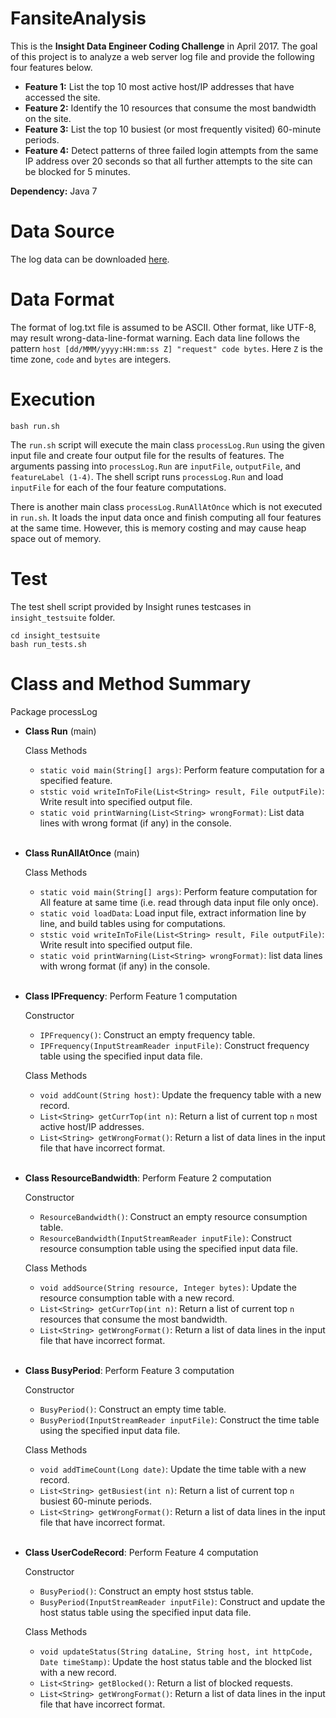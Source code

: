 # FansiteAnalysis
This is the **Insight Data Engineer Coding Challenge** in April 2017. The goal of this project is to analyze a web server log file and provide the following four features below.

- **Feature 1:** List the top 10 most active host/IP addresses that have accessed the site.
- **Feature 2:** Identify the 10 resources that consume the most bandwidth on the site.
- **Feature 3:** List the top 10 busiest (or most frequently visited) 60-minute periods.
- **Feature 4:** Detect patterns of three failed login attempts from the same IP address over 20 seconds so that all further attempts to the site can be blocked for 5 minutes.

**Dependency:** Java 7

# Data Source
The log data can be downloaded [here](https://drive.google.com/file/d/0B7-XWjN4ezogbUh6bUl1cV82Tnc/view).

# Data Format
The format of log.txt file is assumed to be ASCII. Other format, like UTF-8, may result wrong-data-line-format warning. Each data line follows the pattern `host [dd/MMM/yyyy:HH:mm:ss Z] "request" code bytes`. Here `Z` is the time zone, `code` and `bytes` are integers.

# Execution
```
bash run.sh
```
The `run.sh` script will execute the main class `processLog.Run` using the given input file and create four output file for the results of features. The arguments passing into ```processLog.Run``` are ```inputFile```, ```outputFile```, and ```featureLabel (1-4)```. The shell script runs ```processLog.Run``` and load ```inputFile``` for each of the four feature computations.

There is another main class ```processLog.RunAllAtOnce``` which is not executed in ```run.sh```. It loads the input data once and finish computing all four features at the same time. However, this is memory costing and may cause heap space out of memory.

# Test
The test shell script provided by Insight runes testcases in `insight_testsuite` folder. 
```
cd insight_testsuite
bash run_tests.sh
```

# Class and Method Summary
Package processLog

- **Class Run** (main)

  Class Methods
  - `static void main(String[] args)`: Perform feature computation for a specified feature.
  - `ststic void writeInToFile(List<String> result, File outputFile)`: Write result into specified output file.
  - `static void printWarning(List<String> wrongFormat)`: List data lines with wrong format (if any) in the console.
  <br></br>
  
- **Class RunAllAtOnce** (main)

  Class Methods
  - `static void main(String[] args)`: Perform feature computation for All feature at same time (i.e. read through data input file only once).
  - `static void loadData`: Load input file, extract information line by line, and build tables using for computations.   
  - `ststic void writeInToFile(List<String> result, File outputFile)`: Write result into specified output file.
  - `static void printWarning(List<String> wrongFormat)`: list data lines with wrong format (if any) in the console.
  <br></br>
  
- **Class IPFrequency**: Perform Feature 1 computation
  
  Constructor
  - `IPFrequency()`: Construct an empty frequency table.
  - `IPFrequency(InputStreamReader inputFile)`: Construct frequency table using the specified input data file.
  
  Class Methods
  - `void addCount(String host)`: Update the frequency table with a new record.
  - `List<String> getCurrTop(int n)`: Return a list of current top `n` most active host/IP addresses.
  - `List<String> getWrongFormat()`: Return a list of data lines in the input file that have incorrect format.
  <br></br>
  
- **Class ResourceBandwidth**: Perform Feature 2 computation
  
  Constructor
  - `ResourceBandwidth()`: Construct an empty resource consumption table.
  - `ResourceBandwidth(InputStreamReader inputFile)`: Construct resource consumption table using the specified input data file.
  
  Class Methods
  - `void addSource(String resource, Integer bytes)`: Update the resource consumption table with a new record.
  - `List<String> getCurrTop(int n)`: Return a list of current top `n` resources that consume the most bandwidth.
  - `List<String> getWrongFormat()`: Return a list of data lines in the input file that have incorrect format.
  <br></br>
  
- **Class BusyPeriod**: Perform Feature 3 computation
  
  Constructor
  - `BusyPeriod()`: Construct an empty time table.
  - `BusyPeriod(InputStreamReader inputFile)`: Construct the time table using the specified input data file.
  
  Class Methods
  - `void addTimeCount(Long date)`: Update the time table with a new record.
  - `List<String> getBusiest(int n)`: Return a list of current top `n` busiest 60-minute periods.
  - `List<String> getWrongFormat()`: Return a list of data lines in the input file that have incorrect format.
  <br></br>
  
- **Class UserCodeRecord**: Perform Feature 4 computation
  
  Constructor
  - `BusyPeriod()`: Construct an empty host ststus table.
  - `BusyPeriod(InputStreamReader inputFile)`: Construct and update the host status table using the specified input data file.
  
  Class Methods
  - `void updateStatus(String dataLine, String host, int httpCode, Date timeStamp)`: Update the host status table and the blocked list with a new record.
  - `List<String> getBlocked()`: Return a list of blocked requests.
  - `List<String> getWrongFormat()`: Return a list of data lines in the input file that have incorrect format.
